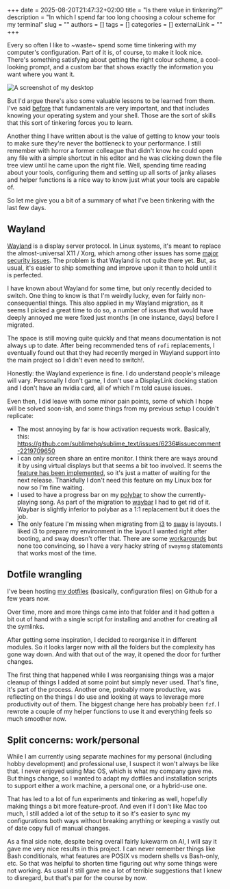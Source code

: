 +++
date = 2025-08-20T21:47:32+02:00
title = "Is there value in tinkering?"
description = "In which I spend far too long choosing a colour scheme for my terminal"
slug = ""
authors = []
tags = []
categories = []
externalLink = ""
+++

Every so often I like to ~waste~ spend some time tinkering with my computer's configuration. Part of it is, of course, to make it look nice. There's something satisfying about getting the right colour scheme, a cool-looking prompt, and a custom bar that shows exactly the information you want where you want it.

![A screenshot of my desktop](/images/desktop.png)

But I'd argue there's also some valuable lessons to be learned from them. I've said [before](/about) that fundamentals are very important, and that includes knowing your operating system and your shell. Those are the sort of skills that this sort of tinkering forces you to learn.

Another thing I have written about is the value of getting to know your tools to make sure they're never the bottleneck to your performance. I still remember with horror a former colleague that didn't know he could open any file with a simple shortcut in his editor and he was clicking down the file tree view until he came upon the right file. Well, spending time reading about your tools, configuring them and setting up all sorts of janky aliases and helper functions is a nice way to know just what your tools are capable of.

So let me give you a bit of a summary of what I've been tinkering with the last few days.

## Wayland

[Wayland](https://en.wikipedia.org/wiki/Wayland_(protocol)) is a display server protocol. In Linux systems, it's meant to replace the almost-universal X11 / Xorg, which among other issues has some [major security issues](https://wiki.archlinux.org/title/Security#Use_Wayland). The problem is that Wayland is not quite there yet. But, as usual, it's easier to ship something and improve upon it than to hold until it is perfected.

I have known about Wayland for some time, but only recently decided to switch. One thing to know is that I'm weirdly lucky, even for fairly non-consequential things. This also applied in my Wayland migration, as it seems I picked a great time to do so, a number of issues that would have deeply annoyed me were fixed just months (in one instance, days) before I migrated.

The space is still moving quite quickly and that means documentation is not always up to date. After being recommended tens of `rofi` replacements, I eventually found out that they had recently merged in Wayland support into the main project so I didn't even need to switch!.

Honestly: the Wayland experience is fine. I do understand people's mileage will vary. Personally I don't game, I don't use a DisplayLink docking station and I don't have an nvidia card, all of which I'm told cause issues.

Even then, I did leave with some minor pain points, some of which I hope will be solved soon-ish, and some things from my previous setup I couldn't replicate:

- The most annoying by far is how activation requests work. Basically, this: https://github.com/sublimehq/sublime_text/issues/6236#issuecomment-2219709650
- I can only screen share an entire monitor. I think there are ways around it by using virtual displays but that seems a bit too involved. It seems the [feature has been implemented](https://github.com/emersion/xdg-desktop-portal-wlr/issues/107), so it's just a matter of waiting for the next release. Thankfully I don't need this feature on my Linux box for now so I'm fine waiting.
- I used to have a progress bar on my [polybar](https://github.com/polybar/polybar/) to show the currently-playing song. As part of the migration to [waybar](https://github.com/Alexays/Waybar/) I had to get rid of it. Waybar is slightly inferior to polybar as a 1:1 replacement but it does the job.
- The only feature I'm missing when migrating from [i3](https://i3wm.org/) to [sway](https://github.com/swaywm/sway/) is layouts. I liked i3 to prepare my environment in the layout I wanted right after booting, and sway doesn't offer that. There are some [workarounds](https://github.com/swaywm/sway/issues/1005) but none too convincing, so I have a very hacky string of `swaymsg` statements that works most of the time.


## Dotfile wrangling

I've been hosting [my dotfiles](https://github.com/guille/dotfiles) (basically, configuration files) on Github for a few years now.

Over time, more and more things came into that folder and it had gotten a bit out of hand with a single script for installing and another for creating all the symlinks.

After getting some inspiration, I decided to reorganise it in different modules. So it looks larger now with all the folders but the complexity has gone way down. And with that out of the way, it opened the door for further changes.

The first thing that happened while I was reorganising things was a major cleanup of things I added at some point but simply never used. That's fine, it's part of the process. Another one, probably more productive, was reflecting on the things I do use and looking at ways to leverage more productivity out of them. The biggest change here has probably been `fzf`. I rewrote a couple of my helper functions to use it and everything feels so much smoother now.

## Split concerns: work/personal

While I am currently using separate machines for my personal (including hobby development) and professional use, I suspect it won't always be like that. I never enjoyed using Mac OS, which is what my company gave me. But things change, so I wanted to adapt my dotfiles and installation scripts to support either a work machine, a personal one, or a hybrid-use one.

That has led to a lot of fun experiments and tinkering as well, hopefully making things a bit more feature-proof. And even if I don't like Mac too much, I still added a lot of the setup to it so it's easier to sync my configurations both ways without breaking anything or keeping a vastly out of date copy full of manual changes.

As a final side note, despite being overall fairly lukewarm on AI, I will say it gave me very nice results in this project. I can never remember things like Bash conditionals, what features are POSIX vs modern shells vs Bash-only, etc. So that was helpful to shorten time figuring out why some things were not working. As usual it still gave me a lot of terrible suggestions that I knew to disregard, but that's par for the course by now.
